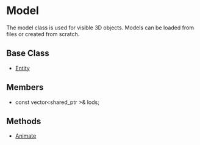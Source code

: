 # Model
The model class is used for visible 3D objects. Models can be loaded from files or created from scratch.

## Base Class
* [Entity](../Object/CPP_Entity.md)

## Members
* const vector<shared_ptr<LOD> >& lods;

## Methods
* [Animate](API_Model_Animate.md)
